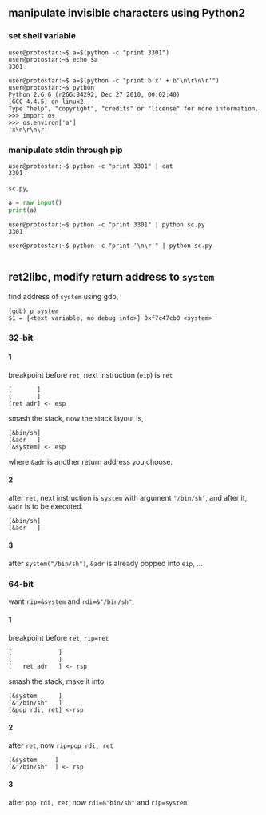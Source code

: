 ## manipulate invisible characters using Python2

### set shell variable
```
user@protostar:~$ a=$(python -c "print 3301")
user@protostar:~$ echo $a
3301
```

```
user@protostar:~$ a=$(python -c "print b'x' + b'\n\r\n\r'")
user@protostar:~$ python
Python 2.6.6 (r266:84292, Dec 27 2010, 00:02:40) 
[GCC 4.4.5] on linux2
Type "help", "copyright", "credits" or "license" for more information.
>>> import os
>>> os.environ['a']
'x\n\r\n\r'
```

### manipulate stdin through pip

```
user@protostar:~$ python -c "print 3301" | cat
3301
```

`sc.py`,
```python
a = raw_input()
print(a)
```

```
user@protostar:~$ python -c "print 3301" | python sc.py 
3301
```

```
user@protostar:~$ python -c "print '\n\r'" | python sc.py 


```


## ret2libc, modify return address to `system`

find address of `system` using gdb,
```
(gdb) p system
$1 = {<text variable, no debug info>} 0xf7c47cb0 <system>
```

### 32-bit

#### 1
breakpoint before `ret`, next instruction (`eip`) is `ret`
```
[       ]
[       ]
[ret adr] <- esp
```
smash the stack, now the stack layout is,

```
[&bin/sh]
[&adr   ]
[&system] <- esp
```
where `&adr` is another return address you choose.

#### 2
after `ret`, next instruction is `system` with argument `"/bin/sh"`, and after it, `&adr` is to be executed. 

```
[&bin/sh]
[&adr   ]
```

#### 3
after `system("/bin/sh")`, `&adr` is already popped into `eip`, ...


### 64-bit

want `rip=&system` and `rdi=&"/bin/sh"`,

#### 1
breakpoint before `ret`, `rip=ret`

```
[             ]
[             ]
[   ret adr   ] <- rsp
```
smash the stack, make it into

```
[&system      ]
[&"/bin/sh"   ]
[&pop rdi, ret] <-rsp
```

#### 2
after `ret`, now `rip=pop rdi, ret`

```
[&system     ]
[&"/bin/sh"  ] <- rsp
```
#### 3
after `pop rdi, ret`, now `rdi=&"bin/sh"` and `rip=system`